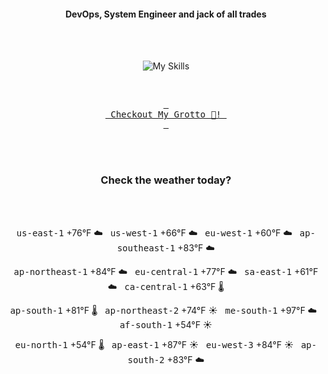 <h4 align="center">DevOps, System Engineer and jack of all trades</h4>

<div align="center">
  <br/><br/>

![My Skills](https://go-skill-icons.vercel.app/api/icons?i=prometheus,grafana,amazonwebservices,azure,typescript,golang,docker,kubernetes,argocd,rust&perline=5&theme=light)

<br/>

[<kbd> <br> Checkout My Grotto 🍵! <br> </kbd>](https://sathirak.me/)
  
</div>

<br/>
<br/>

<h3 align="center">Check the weather today?</h3>
<!-- start-daily-update -->
<div align="center">
  <!-- Updated on Wed Aug 27 01:41:58 UTC 2025 --><br><br>

  <kbd>us-east-1</kbd> +76°F ☁️ &nbsp; 
  <kbd>us-west-1</kbd> +66°F ☁️ &nbsp; 
  <kbd>eu-west-1</kbd> +60°F ☁️ &nbsp; 
  <kbd>ap-southeast-1</kbd> +83°F ☁️ <br>

  <kbd>ap-northeast-1</kbd> +84°F ☁️ &nbsp; 
  <kbd>eu-central-1</kbd> +77°F ☁️ &nbsp; 
  <kbd>sa-east-1</kbd> +61°F ☁️ &nbsp; 
  <kbd>ca-central-1</kbd> +63°F 🌡️ <br>

  <kbd>ap-south-1</kbd> +81°F 🌡️ &nbsp; 
  <kbd>ap-northeast-2</kbd> +74°F ☀️ &nbsp; 
  <kbd>me-south-1</kbd> +97°F ☁️ &nbsp; 
  <kbd>af-south-1</kbd> +54°F ☀️ <br>

  <kbd>eu-north-1</kbd> +54°F 🌡️ &nbsp; 
  <kbd>ap-east-1</kbd> +87°F ☀️ &nbsp; 
  <kbd>eu-west-3</kbd> +84°F ☀️ &nbsp; 
  <kbd>ap-south-2</kbd> +83°F ☁️
</div>
<!-- end-daily-update -->
